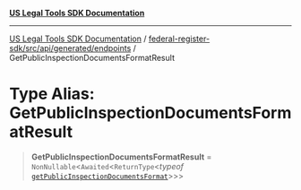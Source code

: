 [**US Legal Tools SDK Documentation**](../../../../../../README.md)

***

[US Legal Tools SDK Documentation](../../../../../../README.md) / [federal-register-sdk/src/api/generated/endpoints](../README.md) / GetPublicInspectionDocumentsFormatResult

# Type Alias: GetPublicInspectionDocumentsFormatResult

> **GetPublicInspectionDocumentsFormatResult** = `NonNullable`\<`Awaited`\<`ReturnType`\<*typeof* [`getPublicInspectionDocumentsFormat`](../functions/getPublicInspectionDocumentsFormat.md)\>\>\>
